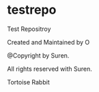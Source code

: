 testrepo
========

Test Repositroy

Created and Maintained by O

@Copyright by Suren.

All rights reserved with Suren. 

Tortoise Rabbit
